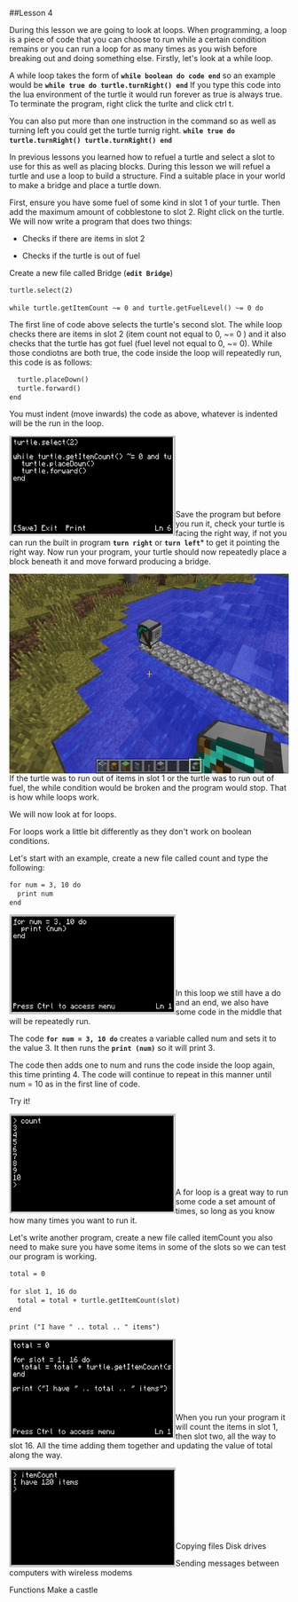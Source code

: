 ##Lesson 4

During this lesson we are going to look at loops. When programming, a loop is a piece of code that you can choose to run while a certain condition remains or you can run a loop for as many times as you wish before breaking out and doing something else. Firstly, let's look at a while loop.

A while loop takes the form of **```while boolean do code end```** so an example would be **```while true do turtle.turnRight() end```** If you type this code into the lua environment of the turtle it would run forever as true is always true. To terminate the program, right click the turlte and click ctrl t.

You can also put more than one instruction in the command so as well as turning left you could get the turtle turnig right. **```while true do turtle.turnRight() turtle.turnRight() end```**

In previous lessons you learned how to refuel a turtle and select a slot to use for this as well as placing blocks. During this lesson we will refuel a turtle and use a loop to build a structure. Find a suitable place in your world to make a bridge and place a turtle down.

First, ensure you have some fuel of some kind in slot 1 of your turtle. Then add the maximum amount of cobblestone to slot 2. Right click on the turtle. We will now write a program that does two things:

- Checks if there are items in slot 2

- Checks if the turtle is out of fuel

Create a new file called Bridge (**```edit Bridge```**)

```
turtle.select(2)

while turtle.getItemCount ~= 0 and turtle.getFuelLevel() ~= 0 do 
```

The first line of code above selects the turtle's second slot. The while loop checks there are items in slot 2 (item count not equal to 0, ~= 0 ) and it also checks that the turtle has got fuel (fuel level not equal to 0,  ~= 0). While those condiotns are both true, the code inside the loop will repeatedly run, this code is as follows:

```
  turtle.placeDown()
  turtle.forward()
end
```
You must indent (move inwards) the code as above, whatever is indented will be the run in the loop.

<a href="Bridge"><img src="https://github.com/AllenHeard/ComputerCraft/blob/master/Screenshots/Lesson%204%20Images/Bridge.png" align="left" height="180" width="300" ></a><br><br><br><br><br><br><br>

Save the program but before you run it, check your turtle is facing the right way, if not you can run the built in program **```turn right```** or **```turn left```*** to get it pointing the right way. Now run your program, your turtle should now repeatedly place a block beneath it and move forward producing a bridge.

<a href="Bridge building"><img src="https://github.com/AllenHeard/ComputerCraft/blob/master/Screenshots/Lesson%204%20Images/Bridge2.png" align="left" height="360" width="600" ></a><br><br><br><br><br><br><br><br><br><br><br><br><br><br><br><br>

If the turtle was to run out of items in slot 1 or the turtle was to run out of fuel, the while condition would be broken and the program would stop. That is how while loops work.

We will now look at for loops.

For loops work a little bit differently as they don't work on boolean conditions. 

Let's start with an example, create a new file called count and type the following:
```
for num = 3, 10 do
  print num
end
```
<a href="For loop"><img src="https://github.com/AllenHeard/ComputerCraft/blob/master/Screenshots/Lesson%204%20Images/for.png" align="left" height="180" width="300" ></a><br><br><br><br><br><br><br>

In this loop we still have a do and an end, we also have some code in the middle that will be repeatedly run.

The code **```for num = 3, 10 do```** creates a variable called num and sets it to the value 3. It then runs the **```print (num)```** so it will print 3. 

The code then adds one to num and runs the code inside the loop again, this time printing 4. The code will continue to repeat in this manner until num = 10 as in the first line of code.

Try it!

<a href="Count"><img src="https://github.com/AllenHeard/ComputerCraft/blob/master/Screenshots/Lesson%204%20Images/count.png" align="left" height="180" width="300" ></a><br><br><br><br><br><br><br>

A for loop is a great way to run some code a set amount of times, so long as you know how many times you want to run it.

Let's write another program, create a new file called itemCount you also need to make sure you have some items in some of the slots so we can test our program is working.

```
total = 0 

for slot 1, 16 do
  total = total + turtle.getItemCount(slot)
end

print ("I have " .. total .. " items")
```
<a href="itemCount"><img src="https://github.com/AllenHeard/ComputerCraft/blob/master/Screenshots/Lesson%204%20Images/itemCount.png" align="left" height="180" width="300" ></a><br><br><br><br><br><br><br>

When you run your program it will count the items in slot 1, then slot two, all the way to slot 16. All the time adding them together and updating the value of total along the way.

<a href="itemCountRun"><img src="https://github.com/AllenHeard/ComputerCraft/blob/master/Screenshots/Lesson%204%20Images/itemCountRun.png" align="left" height="180" width="300" ></a><br><br><br><br><br><br><br>


Copying files
Disk drives

Sending messages between computers with wireless modems

Functions
Make a castle
